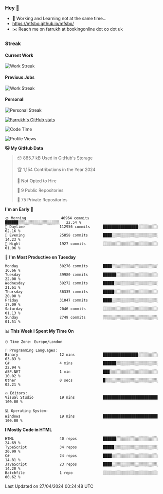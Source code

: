 ### Hey 👋

- 🏃 Working and Learning not at the same time...
- https://mfsbo.github.io/mfsbo/
- ✉️ Reach me on farrukh at bookingonline dot co dot uk

### Streak
#### Current Work
![Work Streak](https://streak-stats.demolab.com/?user=mfsbo)
#### Previous Jobs
![Work Streak](https://streak-stats.demolab.com/?user=farrukhcw)
#### Personal
![Personal Streak](https://streak-stats.demolab.com/?user=farrukhsubhani)

[![Farrukh's GitHub stats](https://github-readme-stats.vercel.app/api?username=mfsbo&hide=stars&count_private=true)](https://github.com/mfsbo/)

<!--START_SECTION:waka-->
![Code Time](http://img.shields.io/badge/Code%20Time-616%20hrs%2026%20mins-blue)

![Profile Views](http://img.shields.io/badge/Profile%20Views-0-blue)

**🐱 My GitHub Data** 

> 📦 885.7 kB Used in GitHub's Storage 
 > 
> 🏆 1,154 Contributions in the Year 2024
 > 
> 🚫 Not Opted to Hire
 > 
> 📜 9 Public Repositories 
 > 
> 🔑 75 Private Repositories 
 > 
**I'm an Early 🐤** 

```text
🌞 Morning                40964 commits       ██████░░░░░░░░░░░░░░░░░░░   22.54 % 
🌆 Daytime                112956 commits      ████████████████░░░░░░░░░   62.16 % 
🌃 Evening                25858 commits       ████░░░░░░░░░░░░░░░░░░░░░   14.23 % 
🌙 Night                  1927 commits        ░░░░░░░░░░░░░░░░░░░░░░░░░   01.06 % 
```
📅 **I'm Most Productive on Tuesday** 

```text
Monday                   30276 commits       ████░░░░░░░░░░░░░░░░░░░░░   16.66 % 
Tuesday                  39980 commits       ██████░░░░░░░░░░░░░░░░░░░   22.00 % 
Wednesday                39272 commits       █████░░░░░░░░░░░░░░░░░░░░   21.61 % 
Thursday                 36335 commits       █████░░░░░░░░░░░░░░░░░░░░   20.00 % 
Friday                   31047 commits       ████░░░░░░░░░░░░░░░░░░░░░   17.09 % 
Saturday                 2046 commits        ░░░░░░░░░░░░░░░░░░░░░░░░░   01.13 % 
Sunday                   2749 commits        ░░░░░░░░░░░░░░░░░░░░░░░░░   01.51 % 
```


📊 **This Week I Spent My Time On** 

```text
🕑︎ Time Zone: Europe/London

💬 Programming Languages: 
Binary                   12 mins             ████████████████░░░░░░░░░   63.83 % 
C#                       4 mins              ██████░░░░░░░░░░░░░░░░░░░   22.94 % 
ASP.NET                  1 min               ███░░░░░░░░░░░░░░░░░░░░░░   10.02 % 
Other                    0 secs              █░░░░░░░░░░░░░░░░░░░░░░░░   03.21 % 

🔥 Editors: 
Visual Studio            19 mins             █████████████████████████   100.00 % 

💻 Operating System: 
Windows                  19 mins             █████████████████████████   100.00 % 
```

**I Mostly Code in HTML** 

```text
HTML                     40 repos            ██████░░░░░░░░░░░░░░░░░░░   24.69 % 
TypeScript               34 repos            █████░░░░░░░░░░░░░░░░░░░░   20.99 % 
C#                       24 repos            ████░░░░░░░░░░░░░░░░░░░░░   14.81 % 
JavaScript               23 repos            ████░░░░░░░░░░░░░░░░░░░░░   14.20 % 
Batchfile                1 repo              ░░░░░░░░░░░░░░░░░░░░░░░░░   00.62 % 
```




 Last Updated on 27/04/2024 00:24:48 UTC
<!--END_SECTION:waka-->
<!--
**mfsbo/mfsbo** is a ✨ _special_ ✨ repository because its `README.md` (this file) appears on your GitHub profile.

Here are some ideas to get you started:

- 🔭 I’m currently working on ...
- 🌱 I’m currently learning ...
- 👯 I’m looking to collaborate on ...
- 🤔 I’m looking for help with ...
- 💬 Ask me about ...
- 📫 How to reach me: ...
- 😄 Pronouns: ...
- ⚡ Fun fact: ...
-->
